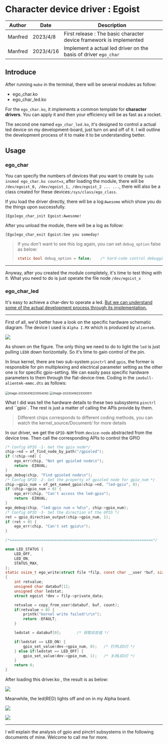 # Character device driver : Egoist

| Author  | Date      | Description                                                  |
| ------- | --------- | ------------------------------------------------------------ |
| Manfred | 2023/4/8  | First release : The basic character device framework is implemented |
| Manfred | 2023/4/16 | Implement a actual led driver on the basis of driver `ego_char` |

## Introduce

After running `make` in the terminal, there will be  several modules as follow:

- ego_char.ko
- ego_char_led.ko

For the `ego_char.ko`, it implements a common template for **character drivers**. You can apply it and then your efficiency will be as fast as a rocket.

The second one named `ego_char_led.ko`, it's designed to control a actual led device on my development-board, just turn on and off of it. I will outline the development process of it to make it to be understanding better.

## Usage

### ego_char

You can specify the numbers of devices that you want to create by `sudo insmod ego_char.ko count=x`, after loading the module, there will be `/dev/egoist_0, /dev/egoist_1, /dev/egoist_2 ... ...`, there will also be a class created for these devices:`/sys/class/ego_class`.

If you load the driver directly, there will be a log:`Awesome` which show you do the things upon successfully.

```shell
[Ego]ego_char_init Egoist:Awesome!
```

After you unload the module, there will be a log as follow:

```shell
[Ego]ego_char_exit Egoist:See you someday!
```

> If you don't want to see this log again, you can set `debug_option` false as below:
>
> ```c
> static bool debug_option = false;    /* hard-code control debugging */
> ```

---

Anyway, after you created the module completely, it's time to test thing with it. What you need to do is just operate the file node `/dev/egoist_x`

### ego_char_led

It's easy to achieve a char-dev to operate a led. <u>But we can understand some of the actual development process through its implementation.</u>

---

First of all, we'd better have a look on the specific hardware schematic diagram. The device I used is `Alpha I.MX` which is produced by `alientek`.

![](/home/ll/cc/alpha_linux/linux_driver_development/basic_driver/01_char_dev/README.assets/alientek_led_diagram.png)

As shown on the figure. The only thing we need to do to light the `led` is just pulling `LED0` down horizontally. So it's time to gain control of the pin.

In linux kernel, there are two sub-system `pinctrl` and `gpio`, the former is responsible for pin multiplexing and electrical parameter setting as the other one is for specific gpio-setting. We can easily pass specific hardware parameters to them through the flat-device-tree. Coding in the `imx6ull-alientek-emmc.dts` as follows:

<img src="/home/ll/cc/alpha_linux/linux_driver_development/basic_driver/01_char_dev/README.assets/image-20230416223054092.png" alt="image-20230416223054092" style="zoom: 67%;" />

<img src="/home/ll/cc/alpha_linux/linux_driver_development/basic_driver/01_char_dev/README.assets/image-20230416223330511.png" alt="image-20230416223330511" style="zoom:67%;" />

What I did was tell the hardware details to these two subsystems `pinctrl` and ``gpio`. The rest is just a matter of calling the APIs provide by them. 

> Different chips corresponds to different coding methods, you can watch the kernel_source/Document/ for more details

In our driver, we get the `GPIO-NUM` from `device-node` abstracted from the device tree. Then call the corresponding APIs to control the GPIO

```c
/* Config GPIO -1- Get the gpio node*/
chip->nd = of_find_node_by_path("/gpioled");
if (!chip->nd) {
    ego_err(chip, "Not get gpioled node\n");
    return -EINVAL;
}
ego_debug(chip, "Find gpioled node\n");
/* Config GPIO -2- Get the property of gpioled node for gpio_num */
chip->gpio_num = of_get_named_gpio(chip->nd, "led-gpio", 0);
if (chip->gpio_num < 0) {
    ego_err(chip, "Can't access the led-gpio");
    return -EINVAL;
}
ego_debug(chip, "led-gpio num = %d\n", chip->gpio_num);
/* Config GPIO -3- Set the direction of the GPIO */
ret = gpio_direction_output(chip->gpio_num, 1);
if (ret < 0) {
    ego_err(chip, "Can't set gpio\n");
}

/*================================================================*/

enum LED_STATUS {
    LED_OFF,
    LED_ON,
    STATUS_MAX,
};
static ssize_t ego_write(struct file *filp, const char __user *buf, size_t count, loff_t *offset)
{
	int retvalue;
	unsigned char databuf[1];
	unsigned char ledstat;
	struct egoist *dev = filp->private_data;

	retvalue = copy_from_user(databuf, buf, count);
	if(retvalue < 0) {
		printk("kernel write failed!\r\n");
		return -EFAULT;
	}

	ledstat = databuf[0];		/* 获取状态值 */

	if(ledstat == LED_ON) {
		gpio_set_value(dev->gpio_num, 0);	/* 打开LED灯 */
	} else if(ledstat == LED_OFF) {
		gpio_set_value(dev->gpio_num, 1);	/* 关闭LED灯 */
	}
	return 0;
}
```

After loading this driver.ko , the result is as below:

![](/home/ll/cc/alpha_linux/linux_driver_development/basic_driver/01_char_dev/README.assets/final_result.png)

Meanwhile, the led(RED) lights off and on in my Alpha board.

<img src="/home/ll/cc/alpha_linux/linux_driver_development/basic_driver/01_char_dev/README.assets/light_off.jpg"  />

![](/home/ll/cc/alpha_linux/linux_driver_development/basic_driver/01_char_dev/README.assets/light_on.jpg)

---

I will explain the analysis of gpio and pinctrl subsystems in the following documents of mine. Welcome to call me for more.



